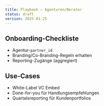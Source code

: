 ```yaml
---
title: Playbook — Agenturen/Berater
status: draft
version: 2025-01-25
---
```


## Onboarding-Checkliste

- Agentur-`partner_id`
- Branding/Co-Branding-Regeln erhalten
- Reporting-Zugänge (aggregiert)

## Use-Cases

- White-Label VC Embed
- Done-for-you für Handlungsempfehlungen
- Quartalsreporting für Kundenportfolios